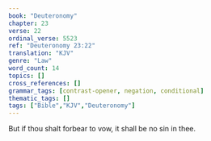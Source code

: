 ```yaml
---
book: "Deuteronomy"
chapter: 23
verse: 22
ordinal_verse: 5523
ref: "Deuteronomy 23:22"
translation: "KJV"
genre: "Law"
word_count: 14
topics: []
cross_references: []
grammar_tags: [contrast-opener, negation, conditional]
thematic_tags: []
tags: ["Bible","KJV","Deuteronomy"]
---
```

But if thou shalt forbear to vow, it shall be no sin in thee.
